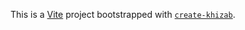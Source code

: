 This is a [Vite](https://vitejs.dev) project bootstrapped with [`create-khizab`](https://github.com/khizab/khizab/tree/main/packages/create-khizab).
